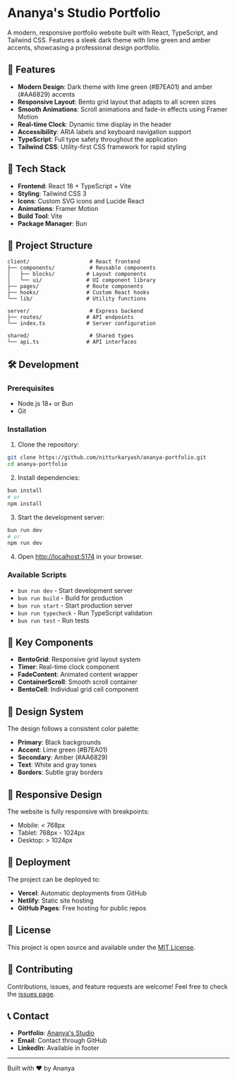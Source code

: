 # Ananya's Studio Portfolio

A modern, responsive portfolio website built with React, TypeScript, and Tailwind CSS. Features a sleek dark theme with lime green and amber accents, showcasing a professional design portfolio.

## 🎨 Features

- **Modern Design**: Dark theme with lime green (#B7EA01) and amber (#AA6829) accents
- **Responsive Layout**: Bento grid layout that adapts to all screen sizes
- **Smooth Animations**: Scroll animations and fade-in effects using Framer Motion
- **Real-time Clock**: Dynamic time display in the header
- **Accessibility**: ARIA labels and keyboard navigation support
- **TypeScript**: Full type safety throughout the application
- **Tailwind CSS**: Utility-first CSS framework for rapid styling

## 🚀 Tech Stack

- **Frontend**: React 18 + TypeScript + Vite
- **Styling**: Tailwind CSS 3
- **Icons**: Custom SVG icons and Lucide React
- **Animations**: Framer Motion
- **Build Tool**: Vite
- **Package Manager**: Bun

## 📁 Project Structure

```
client/                   # React frontend
├── components/           # Reusable components
│   ├── blocks/          # Layout components
│   └── ui/              # UI component library
├── pages/               # Route components
├── hooks/               # Custom React hooks
└── lib/                 # Utility functions

server/                   # Express backend
├── routes/              # API endpoints
└── index.ts             # Server configuration

shared/                   # Shared types
└── api.ts               # API interfaces
```

## 🛠️ Development

### Prerequisites

- Node.js 18+ or Bun
- Git

### Installation

1. Clone the repository:
```bash
git clone https://github.com/nitturkaryash/ananya-portfolio.git
cd ananya-portfolio
```

2. Install dependencies:
```bash
bun install
# or
npm install
```

3. Start the development server:
```bash
bun run dev
# or
npm run dev
```

4. Open [http://localhost:5174](http://localhost:5174) in your browser.

### Available Scripts

- `bun run dev` - Start development server
- `bun run build` - Build for production
- `bun run start` - Start production server
- `bun run typecheck` - Run TypeScript validation
- `bun run test` - Run tests

## 🎯 Key Components

- **BentoGrid**: Responsive grid layout system
- **Timer**: Real-time clock component
- **FadeContent**: Animated content wrapper
- **ContainerScroll**: Smooth scroll container
- **BentoCell**: Individual grid cell component

## 🎨 Design System

The design follows a consistent color palette:
- **Primary**: Black backgrounds
- **Accent**: Lime green (#B7EA01)
- **Secondary**: Amber (#AA6829)
- **Text**: White and gray tones
- **Borders**: Subtle gray borders

## 📱 Responsive Design

The website is fully responsive with breakpoints:
- Mobile: < 768px
- Tablet: 768px - 1024px
- Desktop: > 1024px

## 🚀 Deployment

The project can be deployed to:
- **Vercel**: Automatic deployments from GitHub
- **Netlify**: Static site hosting
- **GitHub Pages**: Free hosting for public repos

## 📄 License

This project is open source and available under the [MIT License](LICENSE).

## 🤝 Contributing

Contributions, issues, and feature requests are welcome! Feel free to check the [issues page](https://github.com/nitturkaryash/ananya-portfolio/issues).

## 📞 Contact

- **Portfolio**: [Ananya's Studio](https://github.com/nitturkaryash/ananya-portfolio)
- **Email**: Contact through GitHub
- **LinkedIn**: Available in footer

---

Built with ❤️ by Ananya
